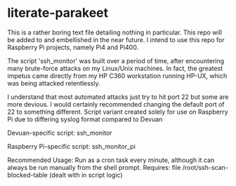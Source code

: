 # literate-parakeet
This is a rather boring text file detailing nothing in particular. This repo will be added to and embellished in the near future.
I intend to use this repo for Raspberry Pi projects, namely Pi4 and Pi400.

The script 'ssh_monitor' was built over a period of time, after encountering many brute-force attacks on my Linux/Unix machines.
In fact, the greatest impetus came directly from my HP C360 workstation running HP-UX, which was being attacked relentlessly.

I understand that most automated attacks just try to hit port 22 but some are more devious. I would certainly recommended changing the default port of 22 to something different. Script variant created solely for use on Raspberry Pi due to differing syslog format compared to Devuan

Devuan-specific script: ssh_monitor

Raspberry Pi-specific script: ssh_monitor_pi

Recommended Usage: Run as a cron task every minute, although it can always be run manually from the shell prompt.
Requires: file /root/ssh-scan-blocked-table (dealt with in script logic)
